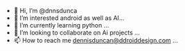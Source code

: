 - 👋 Hi, I’m @dnnsdunca
- 👀 I’m interested android as well as AI...
- 🌱 I’m currently learning python ...
- 💞️ I’m looking to collaborate on Ai projects ...
- 📫 How to reach me dennisduncan@ddroiddesign.com ...

<!---
dnnsdunca/dnnsdunca is a ✨ special ✨ repository because its `README.md` (this file) appears on your GitHub profile.
You can click the Preview link to take a look at your changes.
--->
